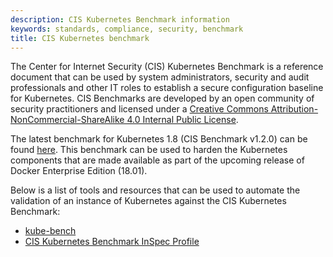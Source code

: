 ```yaml
---
description: CIS Kubernetes Benchmark information
keywords: standards, compliance, security, benchmark
title: CIS Kubernetes benchmark
---
```


The Center for Internet Security (CIS) Kubernetes Benchmark is a reference
document that can be used by system administrators, security and audit
professionals and other IT roles to establish a secure configuration baseline
for Kubernetes. CIS Benchmarks are developed by an open community of security
practitioners and licensed under a [Creative Commons
Attribution-NonCommercial-ShareAlike 4.0 Internal Public
License](https://creativecommons.org/licenses/by-nc-sa/4.0/legalcode).

The latest benchmark for Kubernetes 1.8 (CIS Benchmark v1.2.0) can be found
[here](https://www.cisecurity.org/benchmark/kubernetes/). This benchmark can be
used to harden the Kubernetes components that are made available as part of the
upcoming release of Docker Enterprise Edition (18.01).

Below is a list of tools and resources that can be used to automate the
validation of an instance of Kubernetes against the CIS Kubernetes Benchmark:

- [kube-bench](https://github.com/aquasecurity/kube-bench/)
- [CIS Kubernetes Benchmark InSpec
  Profile](https://github.com/dev-sec/cis-kubernetes-benchmark)
